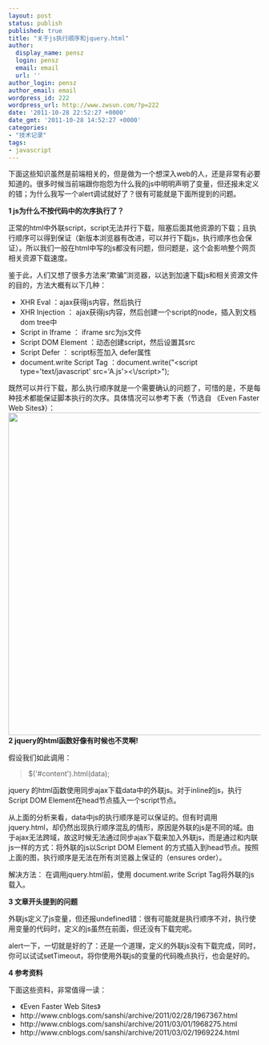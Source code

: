 ```yaml
---
layout: post
status: publish
published: true
title: "关于js执行顺序和jquery.html"
author:
  display_name: pensz
  login: pensz
  email: email
  url: ''
author_login: pensz
author_email: email
wordpress_id: 222
wordpress_url: http://www.zwsun.com/?p=222
date: '2011-10-28 22:52:27 +0000'
date_gmt: '2011-10-28 14:52:27 +0000'
categories:
- "技术记录"
tags:
- javascript
---
```

<p>下面这些知识虽然是前端相关的，但是做为一个想深入web的人，还是非常有必要知道的。很多时候当前端跟你抱怨为什么我的js中明明声明了变量，但还报未定义的错；为什么我写一个alert调试就好了？很有可能就是下面所提到的问题。</p>
<p><strong>1 js为什么不按代码中的次序执行了？</strong></p>
<p>正常的html中外联script，script无法并行下载，阻塞后面其他资源的下载；且执行顺序可以得到保证（新版本浏览器有改进，可以并行下载js，执行顺序也会保证）。所以我们一般在html中写的js都没有问题，但问题是，这个会影响整个网页相关资源下载速度。</p>
<p>鉴于此，人们又想了很多方法来“欺骗”浏览器，以达到加速下载js和相关资源文件的目的，方法大概有以下几种：</p>
<ul>
<li>XHR Eval ：ajax获得js内容，然后执行</li>
<li>XHR Injection ： ajax获得js内容，然后创建一个script的node，插入到文档dom tree中</li>
<li>Script in Iframe ： iframe src为js文件</li>
<li>Script DOM Element ：动态创建script，然后设置其src</li>
<li>Script Defer ： script标签加入 defer属性</li>
<li>document.write Script Tag ：document.write("&lt;script type='text/javascript' src='A.js'&gt;&lt;\/script&gt;");</li>
</ul>
<p>既然可以并行下载，那么执行顺序就是一个需要确认的问题了，可惜的是，不是每种技术都能保证脚本执行的次序。具体情况可以参考下表（节选自 《Even Faster Web Sites》）：<br />
<a href="http://www.zwsun.com/wp-content/uploads/2011/10/script.png"><img class="aligncenter size-full wp-image-223" title="script" src="http://www.zwsun.com/wp-content/uploads/2011/10/script.png" alt="" width="863" height="643" /></a><br />
<strong>2 jquery的html函数好像有时候也不灵啊!</strong></p>
<p>假设我们如此调用：</p>
<blockquote><p>$('#content').html(data);</p></blockquote>
<p>jquery 的html函数使用同步ajax下载data中的外联js。对于inline的js，执行Script DOM Element在head节点插入一个script节点。</p>
<p>从上面的分析来看，data中js的执行顺序是可以保证的。但有时调用jquery.html，却仍然出现执行顺序混乱的情形，原因是外联的js是不同的域。由于ajax无法跨域，故这时候无法通过同步ajax下载来加入外联js，而是通过和内联js一样的方式：将外联的js以Script DOM Element 的方式插入到head节点。按照上面的图，执行顺序是无法在所有浏览器上保证的（ensures order）。</p>
<p>解决方法： 在调用jquery.html前，使用 document.write Script Tag将外联的js载入。</p>
<p><strong>3 文章开头提到的问题</strong></p>
<p>外联js定义了js变量，但还报undefined错：很有可能就是执行顺序不对，执行使用变量的代码时，定义的js虽然在前面，但还没有下载完呢。</p>
<p>alert一下，一切就是好的了：还是一个道理，定义的外联js没有下载完成，同时，你可以试试setTimeout，将你使用外联js的变量的代码晚点执行，也会是好的。</p>
<p><strong>4 参考资料</strong></p>
<p><strong></strong>下面这些资料，非常值得一读：</p>
<ul>
<li>《Even Faster Web Sites》</li>
<li>http://www.cnblogs.com/sanshi/archive/2011/02/28/1967367.html</li>
<li>http://www.cnblogs.com/sanshi/archive/2011/03/01/1968275.html</li>
<li>http://www.cnblogs.com/sanshi/archive/2011/03/02/1969224.html</li>
</ul>

